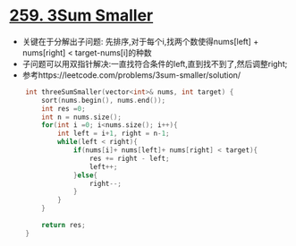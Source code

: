 # [259. 3Sum Smaller](https://leetcode.com/problems/3sum-smaller/description/)
* 关键在于分解出子问题: 先排序,对于每个i,找两个数使得nums[left] + nums[right] < target-nums[i]的种数
* 子问题可以用双指针解决:一直找符合条件的left,直到找不到了,然后调整right;
*  参考https://leetcode.com/problems/3sum-smaller/solution/

```c++
    int threeSumSmaller(vector<int>& nums, int target) {
        sort(nums.begin(), nums.end());
        int res =0;
        int n = nums.size();
        for(int i =0; i<nums.size(); i++){
            int left = i+1, right = n-1;
            while(left < right){
                if(nums[i]+ nums[left]+ nums[right] < target){
                    res += right - left;
                    left++;
                }else{
                    right--;
                }
            }
        }
        
        return res;
    }
```
